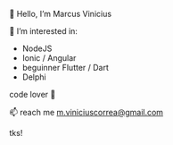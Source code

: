 👋 Hello, I’m Marcus Vinicius

👀 I’m interested in:
- NodeJS
- Ionic / Angular
- beguinner Flutter / Dart
- Delphi

code lover 💞


📫 reach me m.viniciuscorrea@gmail.com

tks!

<!---
mviniciuscorrea/mviniciuscorrea is a ✨ special ✨ repository because its `README.md` (this file) appears on your GitHub profile.
You can click the Preview link to take a look at your changes.
--->
